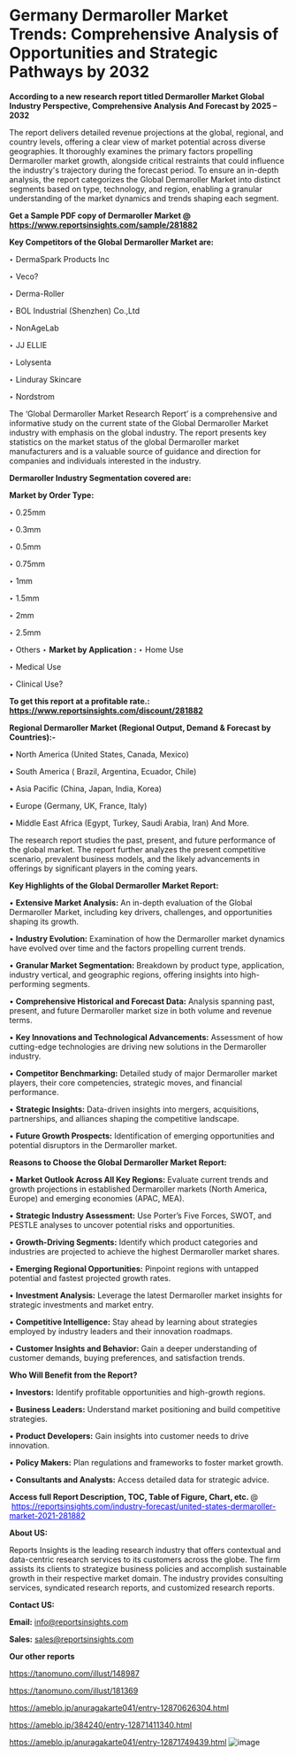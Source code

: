# Germany Dermaroller Market Trends: Comprehensive Analysis of Opportunities and Strategic Pathways by 2032

<strong>According to a new research report titled Dermaroller Market Global Industry Perspective, Comprehensive Analysis And Forecast by 2025 – 2032</strong>

The report delivers detailed revenue projections at the global, regional, and country levels, offering a clear view of market potential across diverse geographies. It thoroughly examines the primary factors propelling Dermaroller market growth, alongside critical restraints that could influence the industry's trajectory during the forecast period. To ensure an in-depth analysis, the report categorizes the Global Dermaroller Market into distinct segments based on type, technology, and region, enabling a granular understanding of the market dynamics and trends shaping each segment.

<strong>Get a Sample PDF copy of Dermaroller Market </strong><strong>@<a href=https://www.reportsinsights.com/sample/281882 style=color:#0000ff;> https://www.reportsinsights.com/sample/281882</a></strong></font>

<strong>Key Competitors of the Global Dermaroller Market are:</strong>

‣ DermaSpark Products Inc

‣ Veco?

‣ Derma-Roller

‣ BOL Industrial (Shenzhen) Co.,Ltd

‣ NonAgeLab

‣ JJ ELLIE

‣ Lolysenta

‣ Linduray Skincare

‣ Nordstrom

The ‘Global Dermaroller Market Research Report’ is a comprehensive and informative study on the current state of the Global Dermaroller Market industry with emphasis on the global industry. The report presents key statistics on the market status of the global Dermaroller market manufacturers and is a valuable source of guidance and direction for companies and individuals interested in the industry.

<strong>Dermaroller Industry Segmentation covered are:</strong>

<strong>Market by Order Type: </strong>

‣ 0.25mm

‣ 0.3mm

‣ 0.5mm

‣ 0.75mm

‣ 1mm

‣ 1.5mm

‣ 2mm

‣ 2.5mm

‣ Others
‣ 
<strong>Market by Application :</strong>
‣ Home Use

‣ Medical Use

‣ Clinical Use?

<strong>To get this report at a profitable rate.: <a href=https://www.reportsinsights.com/discount/281882 style=color:#0000ff;>https://www.reportsinsights.com/discount/281882</a></strong></font>

<strong>Regional Dermaroller Market (Regional Output, Demand &amp; Forecast by Countries):-</strong>

• North America (United States, Canada, Mexico)

• South America ( Brazil, Argentina, Ecuador, Chile)

• Asia Pacific (China, Japan, India, Korea)

• Europe (Germany, UK, France, Italy)

• Middle East Africa (Egypt, Turkey, Saudi Arabia, Iran) And More.

The research report studies the past, present, and future performance of the global market. The report further analyzes the present competitive scenario, prevalent business models, and the likely advancements in offerings by significant players in the coming years.

<strong>Key Highlights of the Global Dermaroller Market Report:</strong>

• <strong>Extensive Market Analysis:</strong> An in-depth evaluation of the Global Dermaroller Market, including key drivers, challenges, and opportunities shaping its growth.

• <strong>Industry Evolution:</strong> Examination of how the Dermaroller market dynamics have evolved over time and the factors propelling current trends.

• <strong>Granular Market Segmentation:</strong> Breakdown by product type, application, industry vertical, and geographic regions, offering insights into high-performing segments.

• <strong>Comprehensive Historical and Forecast Data:</strong> Analysis spanning past, present, and future Dermaroller market size in both volume and revenue terms.

• <strong>Key Innovations and Technological Advancements:</strong> Assessment of how cutting-edge technologies are driving new solutions in the Dermaroller industry.

• <strong>Competitor Benchmarking:</strong> Detailed study of major Dermaroller market players, their core competencies, strategic moves, and financial performance.

• <strong>Strategic Insights:</strong> Data-driven insights into mergers, acquisitions, partnerships, and alliances shaping the competitive landscape.

• <strong>Future Growth Prospects:</strong> Identification of emerging opportunities and potential disruptors in the Dermaroller market.

<strong>Reasons to Choose the Global Dermaroller Market Report:</strong>

• <strong>Market Outlook Across All Key Regions:</strong> Evaluate current trends and growth projections in established Dermaroller markets (North America, Europe) and emerging economies (APAC, MEA).

• <strong>Strategic Industry Assessment:</strong> Use Porter’s Five Forces, SWOT, and PESTLE analyses to uncover potential risks and opportunities.

• <strong>Growth-Driving Segments:</strong> Identify which product categories and industries are projected to achieve the highest Dermaroller market shares.

• <strong>Emerging Regional Opportunities:</strong> Pinpoint regions with untapped potential and fastest projected growth rates.

• <strong>Investment Analysis:</strong> Leverage the latest Dermaroller market insights for strategic investments and market entry.

• <strong>Competitive Intelligence:</strong> Stay ahead by learning about strategies employed by industry leaders and their innovation roadmaps.

• <strong>Customer Insights and Behavior:</strong> Gain a deeper understanding of customer demands, buying preferences, and satisfaction trends.

<strong>Who Will Benefit from the Report?</strong>

• <strong>Investors:</strong> Identify profitable opportunities and high-growth regions.

• <strong>Business Leaders:</strong> Understand market positioning and build competitive strategies.

• <strong>Product Developers:</strong> Gain insights into customer needs to drive innovation.

• <strong>Policy Makers:</strong> Plan regulations and frameworks to foster market growth.

• <strong>Consultants and Analysts:</strong> Access detailed data for strategic advice.
</ul>
<strong>Access full Report Description, TOC, Table of Figure, Chart, etc. </strong>@  <a href=https://reportsinsights.com/industry-forecast/united-states-dermaroller-market-2021-281882 style=color:#0000ff;>https://reportsinsights.com/industry-forecast/united-states-dermaroller-market-2021-281882</a></font>

<strong><strong>About US</strong>:</strong>

Reports Insights is the leading research industry that offers contextual and data-centric research services to its customers across the globe. The firm assists its clients to strategize business policies and accomplish sustainable growth in their respective market domain. The industry provides consulting services, syndicated research reports, and customized research reports.

<strong>Contact US:</strong>

<p class=""""><b>Email:</b> <a href=mailto:info@reportsinsights.com>info@reportsinsights.com</a></p>
<p class=""""><b>Sales:</b> <a href=mailto:sales@reportsinsights.com>sales@reportsinsights.com</a></p>

<strong>Our other reports</strong>

<a href=https://tanomuno.com/illust/148987>https://tanomuno.com/illust/148987</a>

<a href=https://tanomuno.com/illust/181369>https://tanomuno.com/illust/181369</a>

<a href=https://ameblo.jp/anuragakarte041/entry-12870626304.html>https://ameblo.jp/anuragakarte041/entry-12870626304.html</a>

<a href=https://ameblo.jp/384240/entry-12871411340.html>https://ameblo.jp/384240/entry-12871411340.html</a>

<a href=https://ameblo.jp/anuragakarte041/entry-12871749439.html>https://ameblo.jp/anuragakarte041/entry-12871749439.html</a>
![image](https://github.com/user-attachments/assets/e330bb1c-c5a7-4a84-af36-246c5879cab4)

